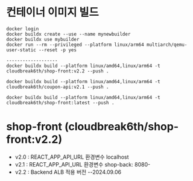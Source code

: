 # 컨테이너 이미지 빌드
```
docker login 
docker buildx create --use --name mynewbuilder
docker buildx use mybuilder
docker run --rm --privileged --platform linux/arm64 multiarch/qemu-user-static --reset -p yes

-------------------
docker buildx build --platform linux/amd64,linux/arm64 -t cloudbreak6th/shop-front:v2.2 --push .

docker buildx build --platform linux/amd64,linux/arm64 -t cloudbreak6th/coupon-api:v2.1 --push .

docker buildx build --platform linux/amd64,linux/arm64 -t cloudbreak6th/shop-front:latest --push .
```

# shop-front (cloudbreak6th/shop-front:v2.2)
- v2.0 : REACT_APP_API_URL 환경변수 localhost
- v2.1 : REACT_APP_API_URL 환경변수 shop-back: 8080-
- v2.2 : Backend ALB 적용 버전 --2024.09.06

